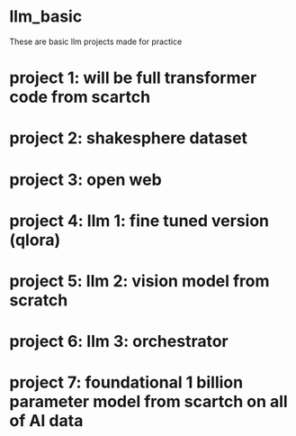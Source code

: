# llm_basic
These are basic llm projects made for practice

# project 1: will be full transformer code from scartch

# project 2: shakesphere dataset

# project 3: open web

# project 4: llm 1: fine tuned version (qlora)

# project 5: llm 2: vision model from scratch

# project 6: llm 3: orchestrator

# project 7: foundational 1 billion parameter model from scartch on all of AI data

